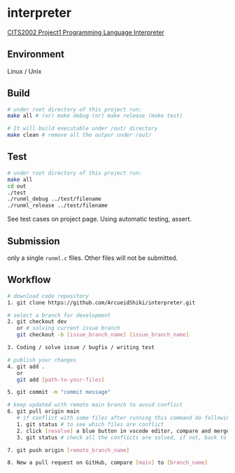 # interpreter

[CITS2002 Project1 Programming Language Interpreter](https://teaching.csse.uwa.edu.au/units/CITS2002/projects/project1.php)

## Environment

Linux / Unix

## Build

```bash
# under root directory of this project run:
make all # (or) make debug (or) make release (make test)

# It will build executable under /out/ directory
make clean # remove all the outpur under /out/
```

## Test

```bash
# under root directory of this project run:
make all
cd out
./test
./runml_debug ../test/filename
./runml_release ../test/filename
```

See test cases on project page.
Using automatic testing, assert.

## Submission

only a single `runml.c` files.
Other files will not be submitted.

## Workflow

```bash
# download code repository
1. git clone https://github.com/ArcueidShiki/interpreter.git

# select a branch for development
2. git checkout dev
   or # solving current issue branch
   git checkout -b [issue_branch_name] [issue_branch_name]

3. Coding / solve issue / bugfix / writing test

# publish your changes
4. git add .
   or
   git add [path-to-your-files]

5. git commit -m "commit message"

# keep updated with remote main branch to avoid conflict
6. git pull origin main 
   # if conflict with some files after running this command do following:
   1. git status # to see which files are conflict
   2. click [resolve] a blue button in vscode editor, compare and merges.
   3. git status # check all the conflicts are solved, if not, back to step2 until all the conflicts are solved.

7. git push origin [remote_branch_name]

8. New a pull request on GitHub, compare [main] to [branch_name]
